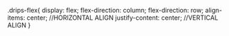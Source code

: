 .drips-flex{
	display: flex;
	flex-direction: column; 
	flex-direction: row;
	align-items: center; //HORIZONTAL ALIGN
	justify-content: center; //VERTICAL ALIGN
}